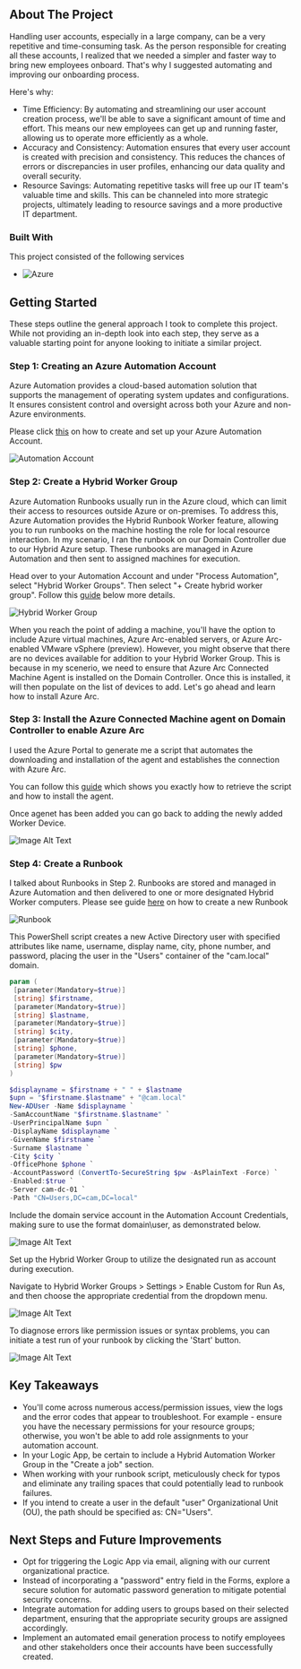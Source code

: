 <!-- ABOUT THE PROJECT -->
## About The Project


Handling user accounts, especially in a large company, can be a very repetitive and time-consuming task. As the person responsible for creating all these accounts, I realized that we needed a simpler and faster way to bring new employees onboard. That's why I suggested automating and improving our onboarding process.

Here's why:
* Time Efficiency: By automating and streamlining our user account creation process, we'll be able to save a significant amount of time and effort. This means our new employees can get up and running faster, allowing us to operate more efficiently as a whole.
* Accuracy and Consistency: Automation ensures that every user account is created with precision and consistency. This reduces the chances of errors or discrepancies in user profiles, enhancing our data quality and overall security.
* Resource Savings: Automating repetitive tasks will free up our IT team's valuable time and skills. This can be channeled into more strategic projects, ultimately leading to resource savings and a more productive IT department.






### Built With

This project consisted of the following services

* ![Azure](https://img.shields.io/badge/Automate-blue)





<!-- GETTING STARTED -->
## Getting Started

These steps outline the general approach I took to complete this project. While not providing an in-depth look into each step, they serve as a valuable starting point for anyone looking to initiate a similar project.

### Step 1: Creating an Azure Automation Account

Azure Automation provides a cloud-based automation solution that supports the management of operating system updates and configurations. It ensures consistent control and oversight across both your Azure and non-Azure environments.

Please click [this](https://learn.microsoft.com/en-us/azure/automation/automation-create-standalone-account?tabs=azureportal) on how to create and set up your Azure Automation Account.

![Automation Account](https://learn.microsoft.com/en-us/azure/automation/media/automation-create-standalone-account/automation-account-portal.png)


### Step 2: Create a Hybrid Worker Group

Azure Automation Runbooks usually run in the Azure cloud, which can limit their access to resources outside Azure or on-premises. To address this, Azure Automation provides the Hybrid Runbook Worker feature, allowing you to run runbooks on the machine hosting the role for local resource interaction. In my scenario, I ran the runbook on our Domain Controller due to our Hybrid Azure setup. These runbooks are managed in Azure Automation and then sent to assigned machines for execution.

Head over to your Automation Account and under "Process Automation", select "Hybrid Worker Groups". Then select "+ Create hybrid worker group". Follow this [guide](https://learn.microsoft.com/en-us/azure/automation/extension-based-hybrid-runbook-worker-install?tabs=windows%2Cbicep-template#create-hybrid-worker-group) below more details. 

![Hybrid Worker Group](https://learn.microsoft.com/en-us/azure/automation/media/extension-based-hybrid-runbook-worker-install/hybrid-worker-groups-portal.png)

When you reach the point of adding a machine, you'll have the option to include Azure virtual machines, Azure Arc-enabled servers, or Azure Arc-enabled VMware vSphere (preview). However, you might observe that there are no devices available for addition to your Hybrid Worker Group. This is because in my scenerio, we need to ensure that Azure Arc Connected Machine Agent is installed on the Domain Controller. Once this is installed, it will then populate on the list of devices to add. Let's go ahead and learn how to install Azure Arc.

### Step 3: Install the Azure Connected Machine agent on Domain Controller to enable Azure Arc

I used the Azure Portal to generate me a script that automates the downloading and installation of the agent and establishes the connection with Azure Arc.

You can follow this [guide](https://learn.microsoft.com/en-us/azure/network-watcher/connection-monitor-connected-machine-agent?tabs=WindowsScript#generate-an-installation-script) which shows you exactly how to retrieve the script and how to install the agent. 

Once agenet has been added you can go back to adding the newly added Worker Device.

![Image Alt Text](../Images/Hybrid%20Worker.png)

### Step 4: Create a Runbook

I talked about Runbooks in Step 2. Runbooks are stored and managed in Azure Automation and then delivered to one or more designated Hybrid Worker computers. Please see guide [here](https://learn.microsoft.com/en-us/azure/automation/media/automation-tutorial-runbook-textual/create-powershell-workflow-runbook-options.png) on how to create a new Runbook

![Runbook](https://learn.microsoft.com/en-us/azure/automation/media/automation-tutorial-runbook-textual/create-powershell-workflow-runbook-options.png)

This PowerShell script creates a new Active Directory user with specified attributes like name, username, display name, city, phone number, and password, placing the user in the "Users" container of the "cam.local" domain.

   ```powershell
   param (
    [parameter(Mandatory=$true)]
    [string] $firstname,
    [parameter(Mandatory=$true)]
    [string] $lastname,
    [parameter(Mandatory=$true)]
    [string] $city,
    [parameter(Mandatory=$true)]
    [string] $phone,
    [parameter(Mandatory=$true)]
    [string] $pw
)

$displayname = $firstname + " " + $lastname
$upn = "$firstname.$lastname" + "@cam.local"
New-ADUser -Name $displayname `
-SamAccountName "$firstname.$lastname" `
-UserPrincipalName $upn `
-DisplayName $displayname `
-GivenName $firstname `
-Surname $lastname `
-City $city `
-OfficePhone $phone `
-AccountPassword (ConvertTo-SecureString $pw -AsPlainText -Force) `
-Enabled:$true `
-Server cam-dc-01 `
-Path "CN=Users,DC=cam,DC=local"

   
   ```

Include the domain service account in the Automation Account Credentials, making sure to use the format domain\user, as demonstrated below.

![Image Alt Text](../Images/Runbook2.png)

Set up the Hybrid Worker Group to utilize the designated run as account during execution.

Navigate to Hybrid Worker Groups > Settings > Enable Custom for Run As, and then choose the appropriate credential from the dropdown menu.

![Image Alt Text](../Images/Runbook3.png)


To diagnose errors like permission issues or syntax problems, you can initiate a test run of your runbook by clicking the 'Start' button.

![Image Alt Text](../Images/Runbook.png)




## Key Takeaways

* You'll come across numerous access/permission issues, view the logs and the error codes that appear to troubleshoot. For example - ensure you have the necessary permissions for your resource groups; otherwise, you won't be able to add role assignments to your automation account.
* In your Logic App, be certain to include a Hybrid Automation Worker Group in the "Create a job" section.
* When working with your runbook script, meticulously check for typos and eliminate any trailing spaces that could potentially lead to runbook failures.
* If you intend to create a user in the default "user" Organizational Unit (OU), the path should be specified as: CN="Users".

## Next Steps and Future Improvements

* Opt for triggering the Logic App via email, aligning with our current organizational practice.
* Instead of incorporating a "password" entry field in the Forms, explore a secure solution for automatic password generation to mitigate potential security concerns.
* Integrate automation for adding users to groups based on their selected department, ensuring that the appropriate security groups are assigned accordingly.
* Implement an automated email generation process to notify employees and other stakeholders once their accounts have been successfully created.